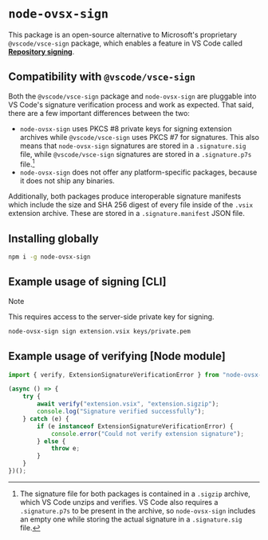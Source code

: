 # `node-ovsx-sign`

This package is an open-source alternative to Microsoft's proprietary `@vscode/vsce-sign` package, which enables a feature in VS Code called [**Repository signing**](https://code.visualstudio.com/updates/v1_75#_vs-marketplace-extension-signing).

## Compatibility with `@vscode/vsce-sign`

Both the `@vscode/vsce-sign` package and `node-ovsx-sign` are pluggable into VS Code's signature verification process and work as expected. That said, there are a few important differences between the two:

- `node-ovsx-sign` uses PKCS #8 private keys for signing extension archives while `@vscode/vsce-sign` uses PKCS #7 for signatures. This also means that `node-ovsx-sign` signatures are stored in a `.signature.sig` file, while `@vscode/vsce-sign` signatures are stored in a `.signature.p7s` file.[^1]
- `node-ovsx-sign` does not offer any platform-specific packages, because it does not ship any binaries.

Additionally, both packages produce interoperable signature manifests which include the size and SHA 256 digest of every file inside of the `.vsix` extension archive. These are stored in a `.signature.manifest` JSON file.

## Installing globally

```sh
npm i -g node-ovsx-sign
```

## Example usage of signing [CLI]

> [!NOTE]
> This requires access to the server-side private key for signing.

```sh
node-ovsx-sign sign extension.vsix keys/private.pem
```

## Example usage of verifying [Node module]

```ts
import { verify, ExtensionSignatureVerificationError } from "node-ovsx-sign";

(async () => {
    try {
        await verify("extension.vsix", "extension.sigzip");
        console.log("Signature verified successfully");
    } catch (e) {
        if (e instanceof ExtensionSignatureVerificationError) {
            console.error("Could not verify extension signature");
        } else {
            throw e;
        }
    }
})();
```

[^1]: The signature file for both packages is contained in a `.sigzip` archive, which VS Code unzips and verifies. VS Code also requires a `.signature.p7s` to be present in the archive, so `node-ovsx-sign` includes an empty one while storing the actual signature in a `.signature.sig` file.
